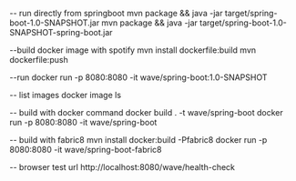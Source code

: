 -- run directly from springboot
mvn package && java -jar target/spring-boot-1.0-SNAPSHOT.jar
mvn package && java -jar target/spring-boot-1.0-SNAPSHOT-spring-boot.jar

--build docker image with spotify
mvn install dockerfile:build
mvn dockerfile:push

--run
docker run -p 8080:8080 -it wave/spring-boot:1.0-SNAPSHOT


-- list images
docker image ls

-- build with docker command
docker build . -t wave/spring-boot
docker run -p 8080:8080 -it wave/spring-boot


-- build with fabric8
mvn install docker:build -Pfabric8
docker run -p 8080:8080 -it wave/spring-boot-fabric8



-- browser test url
http://localhost:8080/wave/health-check


